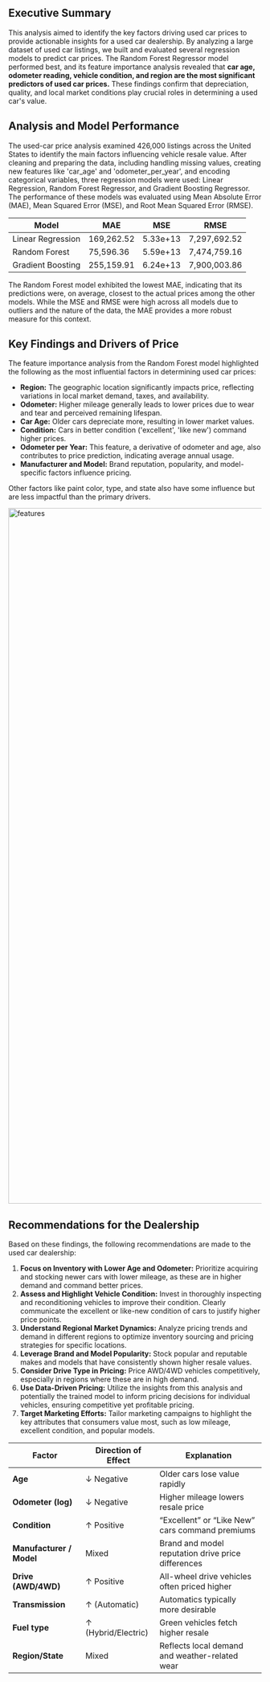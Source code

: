 ## Executive Summary

This analysis aimed to identify the key factors driving used car prices to provide actionable insights for a used car dealership. By analyzing a large dataset of used car listings, we built and evaluated several regression models to predict car prices. The Random Forest Regressor model performed best, and its feature importance analysis revealed that **car age, odometer reading, vehicle condition, and region are the most significant predictors of used car prices.** These findings confirm that depreciation, quality, and local market conditions play crucial roles in determining a used car's value.

## Analysis and Model Performance

The used-car price analysis examined 426,000 listings across the United States to identify the main factors influencing vehicle resale value. After cleaning and preparing the data, including handling missing values, creating new features like 'car_age' and 'odometer_per_year', and encoding categorical variables, three regression models were used: Linear Regression, Random Forest Regressor, and Gradient Boosting Regressor. The performance of these models was evaluated using Mean Absolute Error (MAE), Mean Squared Error (MSE), and Root Mean Squared Error (RMSE).

| Model             | MAE            | MSE             | RMSE           |
|-------------------|----------------|-----------------|----------------|
| Linear Regression | 169,262.52     | 5.33e+13        | 7,297,692.52   |
| Random Forest     | 75,596.36      | 5.59e+13        | 7,474,759.16   |
| Gradient Boosting | 255,159.91     | 6.24e+13        | 7,900,003.86   |

The Random Forest model exhibited the lowest MAE, indicating that its predictions were, on average, closest to the actual prices among the other models. While the MSE and RMSE were high across all models due to outliers and the nature of the data, the MAE provides a more robust measure for this context.

## Key Findings and Drivers of Price

The feature importance analysis from the Random Forest model highlighted the following as the most influential factors in determining used car prices:

*   **Region:** The geographic location significantly impacts price, reflecting variations in local market demand, taxes, and availability.
*   **Odometer:** Higher mileage generally leads to lower prices due to wear and tear and perceived remaining lifespan.
*   **Car Age:** Older cars depreciate more, resulting in lower market values.
*   **Condition:** Cars in better condition ('excellent', 'like new') command higher prices.
*   **Odometer per Year:** This feature, a derivative of odometer and age, also contributes to price prediction, indicating average annual usage.
*   **Manufacturer and Model:** Brand reputation, popularity, and model-specific factors influence pricing.

Other factors like paint color, type, and state also have some influence but are less impactful than the primary drivers.

<img width="2560" height="1385" alt="features" src="https://github.com/user-attachments/assets/42cdd6ef-78cc-4bbf-94c2-10a52df0092f" />

## Recommendations for the Dealership

Based on these findings, the following recommendations are made to the used car dealership:

1.  **Focus on Inventory with Lower Age and Odometer:** Prioritize acquiring and stocking newer cars with lower mileage, as these are in higher demand and command better prices.
2.  **Assess and Highlight Vehicle Condition:** Invest in thoroughly inspecting and reconditioning vehicles to improve their condition. Clearly communicate the excellent or like-new condition of cars to justify higher price points.
3.  **Understand Regional Market Dynamics:** Analyze pricing trends and demand in different regions to optimize inventory sourcing and pricing strategies for specific locations.
4.  **Leverage Brand and Model Popularity:** Stock popular and reputable makes and models that have consistently shown higher resale values.
5.  **Consider Drive Type in Pricing:** Price AWD/4WD vehicles competitively, especially in regions where these are in high demand.
6.  **Use Data-Driven Pricing:** Utilize the insights from this analysis and potentially the trained model to inform pricing decisions for individual vehicles, ensuring competitive yet profitable pricing.
7.  **Target Marketing Efforts:** Tailor marketing campaigns to highlight the key attributes that consumers value most, such as low mileage, excellent condition, and popular models.


| Factor                   | Direction of Effect | Explanation                                        |
| ------------------------ | ------------------- | -------------------------------------------------- |
| **Age**                  | ↓ Negative          | Older cars lose value rapidly                      |
| **Odometer (log)**       | ↓ Negative          | Higher mileage lowers resale price                 |
| **Condition**            | ↑ Positive          | “Excellent” or “Like New” cars command premiums    |
| **Manufacturer / Model** | Mixed               | Brand and model reputation drive price differences |
| **Drive (AWD/4WD)**      | ↑ Positive          | All-wheel drive vehicles often priced higher       |
| **Transmission**         | ↑ (Automatic)       | Automatics typically more desirable                |
| **Fuel type**            | ↑ (Hybrid/Electric) | Green vehicles fetch higher resale                 |
| **Region/State**         | Mixed               | Reflects local demand and weather-related wear     |
